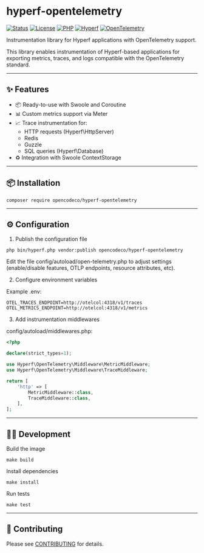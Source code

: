 # hyperf-opentelemetry

[![Status](https://img.shields.io/badge/status-beta-yellow)]() [![License](https://img.shields.io/badge/license-MIT-blue.svg)]() [![PHP](https://img.shields.io/badge/php-%3E%3D8.1-777bb4.svg?logo=php&logoColor=white)]() [![Hyperf](https://img.shields.io/badge/framework-Hyperf-green)]() [![OpenTelemetry](https://img.shields.io/badge/observability-OpenTelemetry-orange)]()

Instrumentation library for Hyperf applications with OpenTelemetry support.

This library enables instrumentation of Hyperf-based applications for exporting metrics, traces, and logs compatible with the OpenTelemetry standard.

---

## ✨ Features

- 📦 Ready-to-use with Swoole and Coroutine
- 📊 Custom metrics support via Meter
- 📈 Trace instrumentation for:
  - HTTP requests (Hyperf\HttpServer)
  - Redis
  - Guzzle
  - SQL queries (Hyperf\Database)
- ♻️ Integration with Swoole ContextStorage

---

## 📦 Installation

```shell
composer require opencodeco/hyperf-opentelemetry
```

---

## ⚙️ Configuration
1. Publish the configuration file
```shell
php bin/hyperf.php vendor:publish opencodeco/hyperf-opentelemetry
```

Edit the file config/autoload/open-telemetry.php to adjust settings (enable/disable features, OTLP endpoints, resource attributes, etc).

2. Configure environment variables

Example .env:

```shell
OTEL_TRACES_ENDPOINT=http://otelcol:4318/v1/traces
OTEL_METRICS_ENDPOINT=http://otelcol:4318/v1/metrics
```

3. Add instrumentation middlewares

config/autoload/middlewares.php:

```php
<?php

declare(strict_types=1);

use Hyperf\OpenTelemetry\Middleware\MetricMiddleware;
use Hyperf\OpenTelemetry\Middleware\TraceMiddleware;

return [
    'http' => [
        MetricMiddleware::class,
        TraceMiddleware::class,
    ],
];
```

---

## 👨‍💻 Development
Build the image
```shell
make build
```

Install dependencies
```shell
make install
```

Run tests
```shell
make test
```

--- 

## 🤝 Contributing
Please see [CONTRIBUTING](CONTRIBUTING.md) for details.
